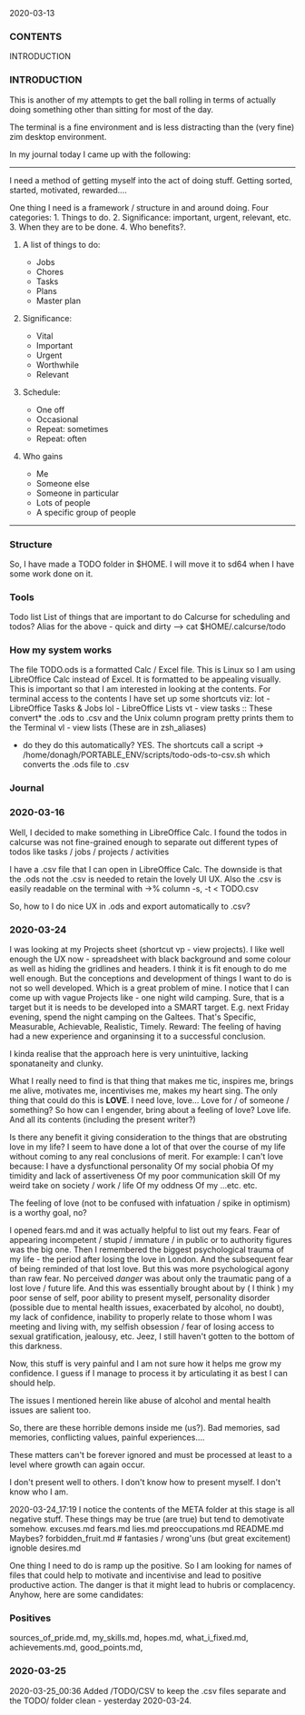 2020-03-13 

### CONTENTS
INTRODUCTION

### INTRODUCTION
This is another of my attempts to get the ball rolling in terms of actually doing something other than sitting for most of the day.

The terminal is a fine environment and is less distracting than the (very fine) zim desktop environment.

In my journal today I came up with the following:

---

I need a method of getting myself into the act of doing stuff. Getting sorted, started, motivated, rewarded....

One thing I need is a framework / structure in and around doing.
Four categories: 
    1. Things to do. 
    2. Significance: important, urgent, relevant, etc.
    3. When they are to be done. 
    4. Who benefits?.

1. A list of things to do:
    - Jobs
    - Chores
    - Tasks
    - Plans
    - Master plan

2. Significance:
    - Vital
    - Important
    - Urgent
    - Worthwhile
    - Relevant

3. Schedule:
    - One off
    - Occasional
    - Repeat: sometimes
    - Repeat: often
    
4. Who gains
    - Me
    - Someone else
    - Someone in particular
    - Lots of people
    - A specific group of people

---



### Structure
So, I have made a TODO folder in $HOME. I will move it to sd64 when I have some work done on it.


### Tools
Todo list
List of things that are important to do
Calcurse for scheduling and todos?
Alias for the above - quick and dirty --> cat $HOME/.calcurse/todo

### How my system works
The file TODO.ods is a formatted Calc / Excel file. This is Linux so I am using LibreOffice Calc instead of Excel.
It is formatted to be appealing visually. This is important so that I am interested in looking at the contents. For terminal access to the contents I have set up some shortcuts viz:
    lot - LibreOffice Tasks & Jobs
    lol - LibreOffice Lists
    vt  - view tasks :: These convert* the .ods to .csv and the Unix column program pretty prints them to the Terminal
    vl  - view lists
(These are in zsh_aliases)
* do they do this automatically? YES. The shortcuts call a script -> /home/donagh/PORTABLE_ENV/scripts/todo-ods-to-csv.sh which converts the .ods file to .csv

### Journal

### 2020-03-16
Well, I decided to make something in LibreOffice Calc. I found the todos in calcurse was not fine-grained enough to separate out different types of todos like tasks / jobs / projects / activities

I have a .csv file that I can open in LibreOffice Calc. The downside is that the .ods not the .csv is needed to retain the lovely UI UX.
Also the .csv is easily readable on the terminal with ->% column -s, -t < TODO.csv 

So, how to I do nice UX in .ods and export automatically to .csv?

### 2020-03-24
I was looking at my Projects sheet (shortcut vp - view projects). I like well enough the UX now - spreadsheet with black background and some colour as well as hiding the gridlines and headers. I think it is fit enough to do me well enough. But the conceptions and development of things I want to do is not so well developed. Which is a great problem of mine.
I notice that I can come up with vague Projects like - one night wild camping. Sure, that is a target but it is needs to be developed into a SMART target.
E.g. next Friday evening, spend the night camping on the Galtees. That's Specific, Measurable, Achievable, Realistic, Timely.
Reward: The feeling of having had a new experience and organinsing it to a successful conclusion.

I kinda realise that the approach here is very unintuitive, lacking sponataneity and clunky.

What I really need to find is that thing that makes me tic, inspires me, brings me alive, motivates me, incentivises me, makes my heart sing. The only thing that could do this is __LOVE__. I need love, love...
Love for / of someone / something?
So how can I engender, bring about a feeling of love? 
Love life. And all its contents (including the present writer?)

Is there any benefit it giving consideration to the things that are obstruting love in my life? I seem to have done a lot of that over the course of my life without coming to any real conclusions of merit.
For example:
I can't love because:
    I have a dysfunctional personality
    Of my social phobia
    Of my timidity and lack of assertiveness 
    Of my poor communication skill
    Of my weird take on society / work / life
    Of my oddness
    Of my ...etc. etc.

The feeling of love (not to be confused with  infatuation / spike in optimism) is a worthy goal, no?

I opened fears.md and it was actually helpful to list out my fears. Fear of appearing incompetent / stupid / immature / in public or to authority figures was the big one. Then I remembered the biggest psychological trauma of my life - the period after losing the love in London. And the subsequent fear of being reminded of that lost love. But this was more psychological agony than raw fear. No perceived *danger* was about only the traumatic pang of a lost love / future life. And this was essentially brought about by ( I think ) my poor sense of self, poor ability to present myself, personality disorder (possible due to mental health issues, exacerbated by alcohol, no doubt), my lack of confidence, inability to properly relate to those whom I was meeting and living with, my selfish obsession / fear of losing access to sexual gratification, jealousy, etc. Jeez, I still haven't gotten to the bottom of this darkness. 

Now, this stuff is very painful and I am not sure how it helps me grow my confidence. I guess if I manage to process it by articulating it as best I can should help.

The issues I mentioned herein like abuse of alcohol and mental health issues are salient too.

So, there are these horrible demons inside me (us?). Bad memories, sad memories, conflicting values, painful experiences.... 

These matters can't be forever ignored and must be processed at least to a level where growth can again occur.

I don't present well to others. I don't know how to present myself. I don't know who I am.

2020-03-24_17:19
I notice the contents of the META folder at this stage is all negative stuff. These things may be true (are true) but tend to demotivate somehow.
    excuses.md
    fears.md
    lies.md
    preoccupations.md
        README.md
Maybes?
    forbidden_fruit.md # fantasies / wrong'uns (but great excitement) ignoble desires.md

One thing I need to do is ramp up the positive. So I am looking for names of files that could help to motivate and incentivise and lead to positive productive action.
The danger is that it might lead to hubris or complacency. 
Anyhow, here are some candidates:

### Positives
sources_of_pride.md, my_skills.md, hopes.md, what_i_fixed.md, achievements.md, good_points.md,  

### 2020-03-25
2020-03-25_00:36 
Added /TODO/CSV to keep the .csv files separate and the TODO/ folder clean - yesterday 2020-03-24.

